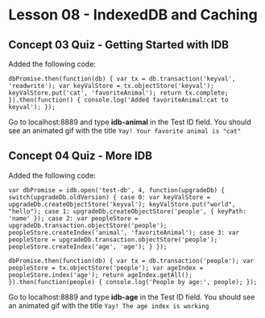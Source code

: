 # Lesson 08 - IndexedDB and Caching

## Concept 03 Quiz - Getting Started with IDB

Added the following code:

`dbPromise.then(function(db) {
  var tx = db.transaction('keyval', 'readwrite');
  var keyValStore = tx.objectStore('keyval');
  keyValStore.put('cat', 'favoriteAnimal');
  return tx.complete;
}).then(function() {
  console.log('Added favoriteAnimal:cat to keyval');
});`

Go to localhost:8889 and type **idb-animal** in the Test ID field.
You should see an animated gif with the title `Yay! Your favorite animal is "cat"`

## Concept 04 Quiz - More IDB

Added the following code:

`var dbPromise = idb.open('test-db', 4, function(upgradeDb) {
  switch(upgradeDb.oldVersion) {
    case 0:
      var keyValStore = upgradeDb.createObjectStore('keyval');
      keyValStore.put("world", "hello");
    case 1:
      upgradeDb.createObjectStore('people', { keyPath: 'name' });
    case 2:
      var peopleStore = upgradeDb.transaction.objectStore('people');
      peopleStore.createIndex('animal', 'favoriteAnimal');
    case 3:
      var peopleStore = upgradeDb.transaction.objectStore('people');
      peopleStore.createIndex('age', 'age');
  }
});`

`dbPromise.then(function(db) {
  var tx = db.transaction('people');
  var peopleStore = tx.objectStore('people');
  var ageIndex = peopleStore.index('age');
  return ageIndex.getAll();
}).then(function(people) {
  console.log('People by age:', people);
});`

Go to localhost:8889 and type **idb-age** in the Test ID field.
You should see an animated gif with the title `Yay! The age index is working`